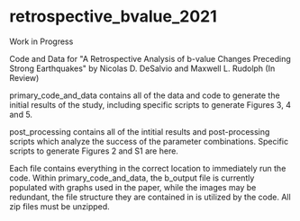 # retrospective_bvalue_2021
Work in Progress

Code and Data for "A Retrospective Analysis of b-value Changes Preceding Strong Earthquakes" by Nicolas D. DeSalvio and Maxwell L. Rudolph (In Review)

primary_code_and_data contains all of the data and code to generate the initial results of the study, including specific scripts to generate Figures 3, 4 and 5.

post_processing contains all of the intitial results and post-processing scripts which analyze the success of the parameter combinations. Specific scripts to generate Figures 2 and S1 are here.

Each file contains everything in the correct location to immediately run the code.
Within primary_code_and_data, the b_output file is currently populated with graphs used in the paper, while the images may be redundant, the file structure they are contained in is utilized by the code.
All zip files must be unzipped.
